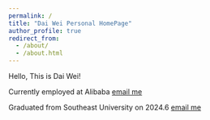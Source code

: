 ```yaml
---
permalink: /
title: "Dai Wei Personal HomePage"
author_profile: true
redirect_from: 
  - /about/
  - /about.html
---
```

Hello, This is Dai Wei!

Currently employed at Alibaba [email me](ross.dw@alibaba-inc.com)

Graduated from Southeast University on 2024.6 [email me](220215877@seu.edu.cn)
